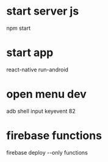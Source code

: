 # start server js
npm start

# start app
react-native run-android

# open menu dev
adb shell input keyevent 82

# firebase functions
firebase deploy --only functions
